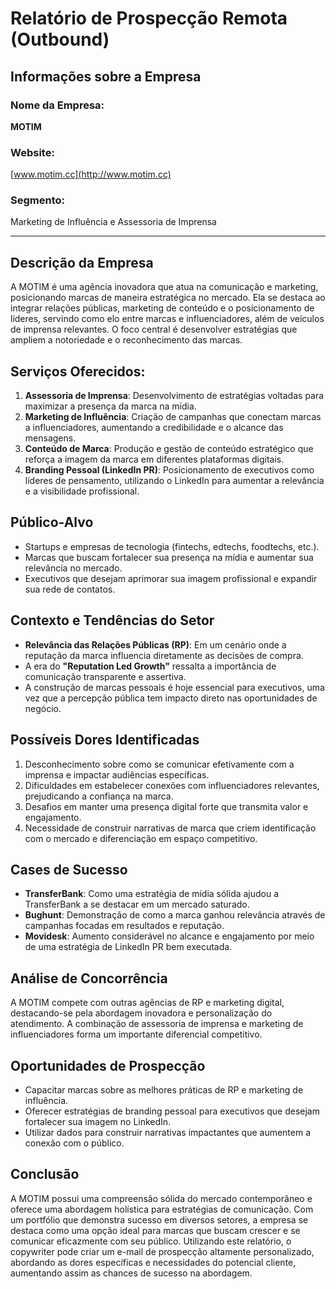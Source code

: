 # Relatório de Prospecção Remota (Outbound)

## Informações sobre a Empresa

### Nome da Empresa: 
**MOTIM**

### Website:
[www.motim.cc](http://www.motim.cc)

### Segmento:
Marketing de Influência e Assessoria de Imprensa

---

## Descrição da Empresa
A MOTIM é uma agência inovadora que atua na comunicação e marketing, posicionando marcas de maneira estratégica no mercado. Ela se destaca ao integrar relações públicas, marketing de conteúdo e o posicionamento de líderes, servindo como elo entre marcas e influenciadores, além de veículos de imprensa relevantes. O foco central é desenvolver estratégias que ampliem a notoriedade e o reconhecimento das marcas.

## Serviços Oferecidos:
1. **Assessoria de Imprensa**: Desenvolvimento de estratégias voltadas para maximizar a presença da marca na mídia.
2. **Marketing de Influência**: Criação de campanhas que conectam marcas a influenciadores, aumentando a credibilidade e o alcance das mensagens.
3. **Conteúdo de Marca**: Produção e gestão de conteúdo estratégico que reforça a imagem da marca em diferentes plataformas digitais.
4. **Branding Pessoal (LinkedIn PR)**: Posicionamento de executivos como líderes de pensamento, utilizando o LinkedIn para aumentar a relevância e a visibilidade profissional.

## Público-Alvo
- Startups e empresas de tecnologia (fintechs, edtechs, foodtechs, etc.).
- Marcas que buscam fortalecer sua presença na mídia e aumentar sua relevância no mercado.
- Executivos que desejam aprimorar sua imagem profissional e expandir sua rede de contatos.

## Contexto e Tendências do Setor
- **Relevância das Relações Públicas (RP)**: Em um cenário onde a reputação da marca influencia diretamente as decisões de compra.
- A era do **"Reputation Led Growth"** ressalta a importância de comunicação transparente e assertiva.
- A construção de marcas pessoais é hoje essencial para executivos, uma vez que a percepção pública tem impacto direto nas oportunidades de negócio.

## Possíveis Dores Identificadas
1. Desconhecimento sobre como se comunicar efetivamente com a imprensa e impactar audiências específicas.
2. Dificuldades em estabelecer conexões com influenciadores relevantes, prejudicando a confiança na marca.
3. Desafios em manter uma presença digital forte que transmita valor e engajamento.
4. Necessidade de construir narrativas de marca que criem identificação com o mercado e diferenciação em espaço competitivo.

## Cases de Sucesso
- **TransferBank**: Como uma estratégia de mídia sólida ajudou a TransferBank a se destacar em um mercado saturado.
- **Bughunt**: Demonstração de como a marca ganhou relevância através de campanhas focadas em resultados e reputação.
- **Movidesk**: Aumento considerável no alcance e engajamento por meio de uma estratégia de LinkedIn PR bem executada.

## Análise de Concorrência
A MOTIM compete com outras agências de RP e marketing digital, destacando-se pela abordagem inovadora e personalização do atendimento. A combinação de assessoria de imprensa e marketing de influenciadores forma um importante diferencial competitivo.

## Oportunidades de Prospecção
- Capacitar marcas sobre as melhores práticas de RP e marketing de influência.
- Oferecer estratégias de branding pessoal para executivos que desejam fortalecer sua imagem no LinkedIn.
- Utilizar dados para construir narrativas impactantes que aumentem a conexão com o público.

## Conclusão
A MOTIM possui uma compreensão sólida do mercado contemporâneo e oferece uma abordagem holística para estratégias de comunicação. Com um portfólio que demonstra sucesso em diversos setores, a empresa se destaca como uma opção ideal para marcas que buscam crescer e se comunicar eficazmente com seu público. Utilizando este relatório, o copywriter pode criar um e-mail de prospecção altamente personalizado, abordando as dores específicas e necessidades do potencial cliente, aumentando assim as chances de sucesso na abordagem.